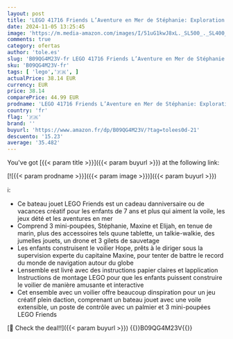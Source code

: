 ```yaml
---
layout: post
title: 'LEGO 41716 Friends L’Aventure en Mer de Stéphanie: Exploration Marine avec Bateau  Mini-poupées  Jeu de Construction  Aventure  Cadeau Stimulant pour Enfants Dès 7 Ans'
date: 2024-11-05 13:25:45
image: 'https://m.media-amazon.com/images/I/51uG1kwJ8xL._SL500_._SL400_.jpg'
comments: true
category: ofertas
author: 'tole.es'
slug: 'B09QG4M23V-fr LEGO 41716 Friends L’Aventure en Mer de Stéphanie:...'
sku: 'B09QG4M23V-fr'
tags: [ 'lego','🇫🇷', ]
actualPrice: 38.14 EUR
currency: EUR
price: 38.14
comparePrice: 44.99 EUR
prodname: 'LEGO 41716 Friends L’Aventure en Mer de Stéphanie: Exploration Marine avec Bateau  Mini-poupées  Jeu de Construction  Aventure  Cadeau Stimulant pour Enfants Dès 7 Ans'
country: 'fr'
flag: '🇫🇷'
brand: ''
buyurl: 'https://www.amazon.fr/dp/B09QG4M23V/?tag=tolees0d-21'
descuento: '15.23'
average: '35.482'
---
```


You've got [{{< param title >}}]({{< param buyurl >}}) at the following link:

[![{{< param prodname >}}]({{< param image >}})]({{< param buyurl >}})

ℹ️:

- Ce bateau jouet LEGO Friends est un cadeau danniversaire ou de vacances créatif pour les enfants de 7 ans et plus qui aiment la voile, les jeux dété et les aventures en mer
- Comprend 3 mini-poupées, Stéphanie, Maxine et Elijah, en tenue de marin, plus des accessoires tels quune tablette, un talkie-walkie, des jumelles jouets, un drone et 3 gilets de sauvetage
- Les enfants construisent le voilier Hope, prêts à le diriger sous la supervision experte du capitaine Maxine, pour tenter de battre le record du monde de navigation autour du globe
- Lensemble est livré avec des instructions papier claires et lapplication Instructions de montage LEGO pour que les enfants puissent construire le voilier de manière amusante et interactive
- Cet ensemble avec un voilier offre beaucoup dinspiration pour un jeu créatif plein daction, comprenant un bateau jouet avec une voile extensible, un poste de contrôle avec un palmier et 3 mini-poupées LEGO Friends

[🛒 Check the deal!!]({{< param buyurl >}})
{{<world>}}B09QG4M23V{{</world>}}
